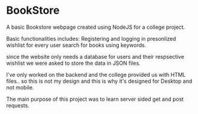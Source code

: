 # BookStore
A basic Bookstore webpage created using NodeJS for a college project.

Basic functionalities includes:
Registering and logging in 
presonlized wishlist for every user 
search for books using keywords.

since the website only needs a database for users and their respsective wishlist 
we were asked to store the data in JSON files.

I've only worked on the backend and the college provided us with HTML files.. 
so this is not my design and this is why it's designed for Desktop and not mobile.

The main purpose of this project was to learn server sided get and post requests.

